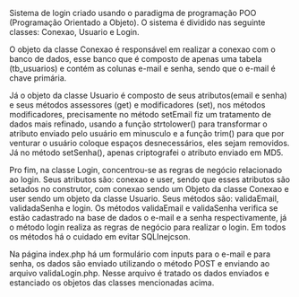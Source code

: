 Sistema de login criado usando o paradigma de programação POO (Programação Orientado a Objeto). O sistema é dividido nas seguinte classes: Conexao, Usuario e Login. 

O objeto da classe Conexao é responsável em realizar a conexao com o banco de dados, esse banco que é composto de apenas uma tabela (tb_usuarios) e contém as colunas e-mail e senha, sendo que o e-mail é chave primária.  

Já o objeto da classe Usuario é composto de seus atributos(email e senha) e seus métodos assessores  (get) e modificadores (set), nos métodos modificadores, precisamente no método setEmail fiz um tratamento de dados mais refinado, usando a função strtolower() para transformar o atributo enviado  pelo usuário em minusculo e a função trim() para que por venturar o usuário coloque espaços desnecessários,  eles sejam removidos. Já no método setSenha(), apenas criptografei o atributo enviado em MD5.

Pro fim, na classe Login, concentrou-se as regras de negócio relacionado ao login. Seus atributos são: conexao e user, sendo que esses atributos são setados no construtor, com conexao sendo um Objeto da classe Conexao e user sendo um objeto da classe Usuario. Seus métodos são: validaEmail, validadaSenha e login. Os métodos validaEmail e validaSenha verifica se estão cadastrado na base de dados o e-mail e a senha respectivamente, já o método login realiza as regras de negócio para realizar o login. Em todos os métodos há o cuidado em evitar SQLInejcson. 

Na página index.php há um formulário com inputs para o e-mail e para senha, os dados são enviado utilizando o método POST e enviando ao arquivo validaLogin.php. Nesse arquivo é tratado os dados enviados e estanciado os objetos das classes mencionadas acima. 
